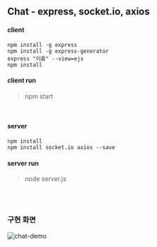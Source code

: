 Chat - express, socket.io, axios
-------------

#### client 
```
npm install -g express
npm install -g express-generator
express "이름" --view=ejs
npm install
```

#### client run
 > npm start

<br>

#### server 
```
npm install 
npm install socket.io axios --save
```
#### server run 
> node server.js



<br>
<br>

### 구현 화면
![chat-demo](https://user-images.githubusercontent.com/62638414/113673311-cae29b80-96f3-11eb-99cf-2f2ccc4a14e6.gif)

